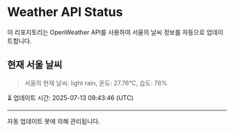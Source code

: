 
# Weather API Status

이 리포지토리는 OpenWeather API를 사용하여 서울의 날씨 정보를 자동으로 업데이트합니다.

## 현재 서울 날씨
> 서울의 현재 날씨: light rain, 온도: 27.76°C, 습도: 78%

⏳ 업데이트 시간: 2025-07-13 09:43:46 (UTC)

---
자동 업데이트 봇에 의해 관리됩니다.
